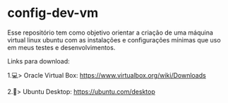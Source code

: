 # config-dev-vm
Esse repositório tem como objetivo orientar a criação de uma máquina virtual linux ubuntu com as instalações e configurações mínimas que uso em meus testes e desenvolvimentos.

Links para download:

  1.💻> Oracle Virtual Box: https://www.virtualbox.org/wiki/Downloads
  
  2.🐧> Ubuntu Desktop: https://ubuntu.com/desktop

